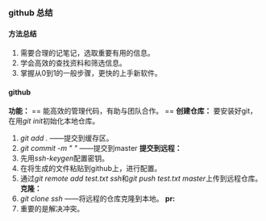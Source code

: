 ###  github 总结
#### 方法总结
1. 需要合理的记笔记，选取重要有用的信息。
2. 学会高效的查找资料和筛选信息。
3. 掌握从0到1的一般步骤，更快的上手新软件。

#### github
**功能：** == 能高效的管理代码，有助与团队合作。 ==
**创建仓库：** 要安装好git， 在用*git init*初始化本地仓库。
1. *git add .* ——提交到缓存区。
2. *git commit -m " "* ——提交到master
**提交到远程：**
1. 先用*ssh-keygen*配置密钥。
2. 在将生成的文件粘贴到github上，进行配置。
3. 通过*git remote add test.txt ssh*和*git push test.txt master*上传到远程仓库。
**克隆：**
1. *git clone ssh* ——将远程的仓库克隆到本地。
**pr:**
2. 重要的是解决冲突。

